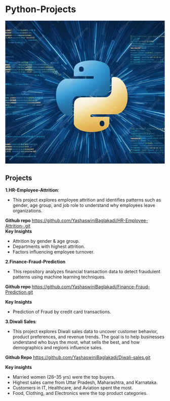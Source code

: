# Python-Projects
![banner](https://github.com/YashaswiniBaglakadi/Python-Projects/blob/e41ac1917069e000feab0ad2df3a422e0638d873/Banner.png)

## Projects
**1.HR-Employee-Attrition**:
- This project explores employee attrition and identifies patterns such as gender, age group, and job role to understand why employees leave organizations.
  
 **Github repo**
https://github.com/YashaswiniBaglakadi/HR-Employee-Attrition-.git      
**Key Insights**
- Attrition by gender & age group.
- Departments with highest attrition.
- Factors influencing employee turnover.
  
**2.Finance-Fraud-Prediction**
- This repository analyzes financial transaction data to detect fraudulent patterns using machine learning techniques.
  
**Github repo**
https://github.com/YashaswiniBaglakadi/Finance-Fraud-Prediction.git         

**Key Insights**
- Prediction of Fraud by credit card transactions.

**3.Diwali Sales**:
- This project explores Diwali sales data to uncover customer behavior, product preferences, and revenue trends. The goal is to help businesses understand who buys the most, what sells the best, and how demographics and regions influence sales.

**Github Repo**
https://github.com/YashaswiniBaglakadi/Diwali-sales.git

**Key insights**
- Married women (26–35 yrs) were the top buyers.
- Highest sales came from Uttar Pradesh, Maharashtra, and Karnataka.
- Customers in IT, Healthcare, and Aviation spent the most.
- Food, Clothing, and Electronics were the top product categories.


